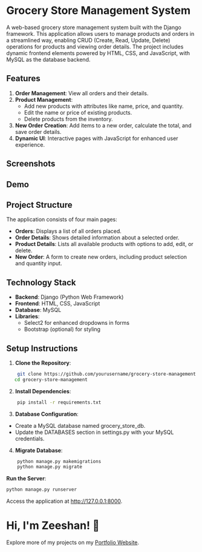 
# Grocery Store Management System

A web-based grocery store management system built with the Django framework. This application allows users to manage products and orders in a streamlined way, enabling CRUD (Create, Read, Update, Delete) operations for products and viewing order details. The project includes dynamic frontend elements powered by HTML, CSS, and JavaScript, with MySQL as the database backend.


## Features

1. **Order Management**: View all orders and their details.
2. **Product Management**:
   * Add new products with attributes like name, price, and quantity.
   * Edit the name or price of existing products.
   * Delete products from the inventory.
3. **New Order Creation**: Add items to a new order, calculate the total, and save order details.
4. **Dynamic UI**: Interactive pages with JavaScript for enhanced user experience.


## Screenshots
## Demo

## Project Structure
The application consists of four main pages:

- **Orders**: Displays a list of all orders placed.
- **Order Details**: Shows detailed information about a selected order.
- **Product Details**: Lists all available products with options to add, edit, or delete.
- **New Order**: A form to create new orders, including product selection and quantity input.
## Technology Stack
- **Backend**: Django (Python Web Framework)
- **Frontend**: HTML, CSS, JavaScript
- **Database**: MySQL
- **Libraries**: 
  - Select2 for enhanced dropdowns in forms
  - Bootstrap (optional) for styling
## Setup  Instructions
1. **Clone the Repository**:
```bash
    git clone https://github.com/yourusername/grocery-store-management.git
   cd grocery-store-management
```

2. **Install Dependencies**: 
```bash 
    pip install -r requirements.txt
```

3. **Database Configuration**:
* Create a MySQL database named grocery_store_db.
* Update the DATABASES section in settings.py with your MySQL credentials.

4. **Migrate Database**:
```bash
    python manage.py makemigrations
    python manage.py migrate
```

 **Run the Server**:
```bash
python manage.py runserver
```
Access the application at http://127.0.0.1:8000.




# Hi, I'm Zeeshan! 👋
Explore more of my projects on my [Portfolio Website](https://zeeshan-ahmed.netlify.app/). 